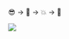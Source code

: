 😎 -> 🐛 -> 💥 -> 💯

![](https://komarev.com/ghpvc/?username=richardyoungdev)


<!---
richardyoungdev/richardyoungdev is a ✨ special ✨ repository because its `README.md` (this file) appears on your GitHub profile.
You can click the Preview link to take a look at your changes.
--->
